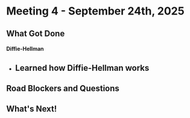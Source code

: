 # Meeting 4 - September 24th, 2025

## What Got Done

#### Diffie-Hellman
- Learned how Diffie-Hellman works
    - 

## Road Blockers and Questions

## What's Next!
